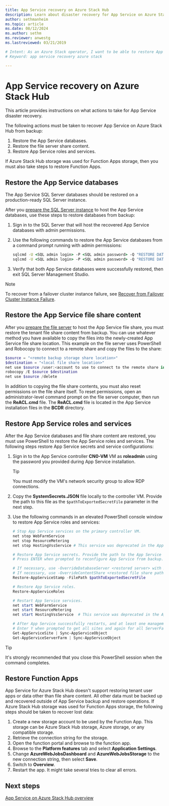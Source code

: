 ```yaml
---
title: App Service recovery on Azure Stack Hub 
description: Learn about disaster recovery for App Service on Azure Stack Hub.
author: sethmanheim
ms.topic: article
ms.date: 08/12/2024
ms.author: sethm
ms.reviewer: anwestg
ms.lastreviewed: 03/21/2019

# Intent: As an Azure Stack operator, I want to be able to restore App Service during disaster recovery. 
# Keyword: app service recovery azure stack

---
```


# App Service recovery on Azure Stack Hub

This article provides instructions on what actions to take for App Service disaster recovery.

The following actions must be taken to recover App Service on Azure Stack Hub from backup:

1. Restore the App Service databases.
1. Restore the file server share content.
1. Restore App Service roles and services.

If Azure Stack Hub storage was used for Function Apps storage, then you must also take steps to restore Function Apps.

## Restore the App Service databases

The App Service SQL Server databases should be restored on a production-ready SQL Server instance.

After you [prepare the SQL Server instance](azure-stack-app-service-before-you-get-started.md#prepare-the-sql-server-instance) to host the App Service databases, use these steps to restore databases from backup:

1. Sign in to the SQL Server that will host the recovered App Service databases with admin permissions.
1. Use the following commands to restore the App Service databases from a command prompt running with admin permissions:

   ```cmd
   sqlcmd -U <SQL admin login> -P <SQL admin password> -Q "RESTORE DATABASE appservice_hosting FROM DISK='<full path to backup>' WITH REPLACE"
   sqlcmd -U <SQL admin login> -P <SQL admin password> -Q "RESTORE DATABASE appservice_metering FROM DISK='<full path to backup>' WITH REPLACE"
   ```

1. Verify that both App Service databases were successfully restored, then exit SQL Server Management Studio.

> [!NOTE]
> To recover from a failover cluster instance failure, see [Recover from Failover Cluster Instance Failure](/sql/sql-server/failover-clusters/windows/recover-from-failover-cluster-instance-failure?view=sql-server-2017&preserve-view=true).

## Restore the App Service file share content

After you [prepare the file server](azure-stack-app-service-before-you-get-started.md#prepare-the-file-server) to host the App Service file share, you must restore the tenant file share content from backup. You can use whatever method you have available to copy the files into the newly-created App Service file share location. This example on the file server uses PowerShell and Robocopy to connect to a remote share and copy the files to the share:

```powershell
$source = "<remote backup storage share location>"
$destination = "<local file share location>"
net use $source /user:<account to use to connect to the remote share in the format of domain\username> *
robocopy /E $source $destination
net use $source /delete
```

In addition to copying the file share contents, you must also reset permissions on the file share itself. To reset permissions, open an administrator-level command prompt on the file server computer, then run the **ReACL.cmd** file. The **ReACL.cmd** file is located in the App Service installation files in the **BCDR** directory.

## Restore App Service roles and services

After the App Service databases and file share content are restored, you must use PowerShell to restore the App Service roles and services. The following steps restore App Service secrets and service configurations:

1. Sign in to the App Service controller **CN0-VM** VM as **roleadmin** using the password you provided during App Service installation.
   > [!TIP]
   > You must modify the VM's network security group to allow RDP connections.
1. Copy the **SystemSecrets.JSON** file locally to the controller VM. Provide the path to this file as the `$pathToExportedSecretFile` parameter in the next step.
1. Use the following commands in an elevated PowerShell console window to restore App Service roles and services:

   ```powershell
   # Stop App Service services on the primary controller VM.
   net stop WebFarmService
   net stop ResourceMetering
   net stop HostingVssService # This service was deprecated in the App Service 1.5 release and is not required after the App Service 1.4 release.

   # Restore App Service secrets. Provide the path to the App Service secrets file copied from backup; for example, C:\temp\SystemSecrets.json.
   # Press ENTER when prompted to reconfigure App Service from backup.

   # If necessary, use -OverrideDatabaseServer <restored server> with Restore-AppServiceStamp when the restored database server has a different address than backed-up deployment.
   # If necessary, use -OverrideContentShare <restored file share path> with Restore-AppServiceStamp when the restored file share has a different path from backed-up deployment.
   Restore-AppServiceStamp -FilePath $pathToExportedSecretFile 

   # Restore App Service roles.
   Restore-AppServiceRoles

   # Restart App Service services.
   net start WebFarmService
   net start ResourceMetering
   net start HostingVssService  # This service was deprecated in the App Service 1.5 release and is not required after the App Service 1.4 release.

   # After App Service successfully restarts, and at least one management server is in the ready state, synchronize App Service objects to complete the restore.
   # Enter Y when prompted to get all sites and again for all ServerFarm entities.
   Get-AppServiceSite | Sync-AppServiceObject
   Get-AppServiceServerFarm | Sync-AppServiceObject
   ```

> [!TIP]
> It's strongly recommended that you close this PowerShell session when the command completes.

## Restore Function Apps

App Service for Azure Stack Hub doesn't support restoring tenant user apps or data other than file share content. All other data must be backed up and recovered outside of App Service backup and restore operations. If Azure Stack Hub storage was used for Function Apps storage, the following steps should be taken to recover lost data:

1. Create a new storage account to be used by the Function App. This storage can be Azure Stack Hub storage, Azure storage, or any compatible storage.
1. Retrieve the connection string for the storage.
1. Open the function portal and browse to the function app.
1. Browse to the **Platform features** tab and select **Application Settings**.
1. Change **AzureWebJobsDashboard** and **AzureWebJobsStorage** to the new connection string, then select **Save**.
1. Switch to **Overview**.
1. Restart the app. It might take several tries to clear all errors.

## Next steps

[App Service on Azure Stack Hub overview](azure-stack-app-service-overview.md)
